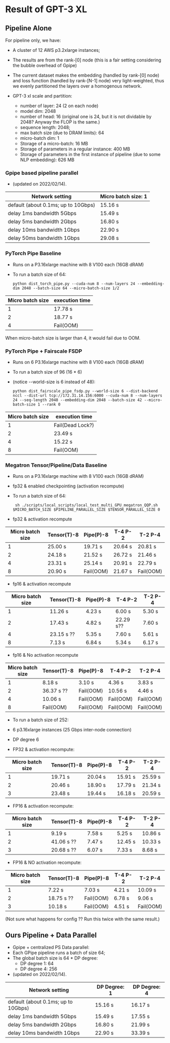 # Result of GPT-3 XL  

## Pipeline Alone

For pipeline only, we have:

- A cluster of 12 AWS p3.2xlarge instances;

- The results are from the rank-[0] node (this is a fair setting considering the bubble overhead of Gpipe)

- The current dataset makes the embedding (handled by rank-[0] node) and loss function (handled by rank-[N-1] node) very light-weighted, thus we evenly partitioned the layers over a homogenous network.
   
- GPT-3 xl scale and partition:

  - number of layer: 24 (2 on each node) 
  - model dim: 2048
  - number of head: 16 (original one is 24, but it is not dividable by 2048? Anyway the FLOP is the same.)
  - sequence length: 2048;
  - max batch size (due to DRAM limits): 64
  - micro-batch dim: 1 
  - Storage of a micro-batch: 16 MB
  - Storage of parameters in a regular instance: 400 MB 
  - Storage of parameters in the first instance of pipeline (due to some NLP embedding): 626 MB
  
### Gpipe based pipeline parallel

- (updated on 2022/02/14).

| Network setting                     | Micro batch size: 1 | 
|-------------------------------------|---------------------|
| default (about 0.1ms; up to 10Gbps) | 15.16 s             |
| delay 1ms  bandwidth 5Gbps          | 15.49 s             | 
| delay 5ms  bandwidth 2Gbps          | 16.80 s             | 
| delay 10ms  bandwidth 1Gbps         | 22.90 s             |
| delay 50ms  bandwidth 1Gbps         | 29.08 s             | 


### PyTorch Pipe Baseline

- Runs on a P3.16xlarge machine with 8 V100 each (16GB dRAM)
- To run a batch size of 64:

      python dist_torch_pipe.py --cuda-num 8 --num-layers 24 --embedding-dim 2048 --batch-size 64 --micro-batch-size 1/2 

| Micro batch size | execution time |
|------------------|----------------|
| 1                | 17.78 s        |
| 2                | 18.77 s        |
| 4                | Fail(OOM)      |

When micro-batch size is larger than 4, it would fail due to OOM. 


### PyTorch Pipe + Fairscale FSDP

- Runs on 6 P3.16xlarge machine with 8 V100 each (16GB dRAM)
- To run a batch size of 96 (16 * 6)
- (notice --world-size is 6 instead of 48):
  
      python dist_fairscale_pipe_fsdp.py --world-size 6 --dist-backend nccl --dist-url tcp://172.31.14.156:6000 --cuda-num 8 --num-layers 24 --seq-length 2048 --embedding-dim 2048 --batch-size 42 --micro-batch-size 1 --rank 0
     
| Micro batch size | execution time   |
|------------------|------------------|
| 1                | Fail(Dead Lock?) |
| 2                | 23.49 s          |
| 4                | 15.22 s          |
| 8                | Fail(OOM)        |


### Megatron Tensor/Pipeline/Data Baseline

- Runs on a P3.16xlarge machine with 8 V100 each (16GB dRAM)
- fp32 & enabled checkpointing (activation recompute)
- To run a batch size of 64:
  
       sh ./scripts/local_scripts/local_test_multi_GPU_megatron_QQP.sh $MICRO_BATCH_SIZE $PIPELINE_PARALLEL_SIZE $TENSOR_PARALLEL_SIZE 0

- fp32 & activation recompute

| Micro batch size | Tensor(T)-8 | Pipe(P)-8  | T-4 P-2    | T-2 P-4    |
|------------------|-------------|------------|------------|------------|
| 1                | 25.00 s     | 19.71 s    | 20.64 s    | 20.81 s    |
| 2                | 24.18 s     | 21.52 s    | 26.72 s    | 21.46 s    |
| 4                | 23.31 s     | 25.14 s    | 20.91 s    | 22.79 s    | 
| 8                | 20.90 s     | Fail(OOM)  | 21.67 s    | Fail(OOM)  |

- fp16 & activation recompute

| Micro batch size | Tensor(T)-8 | Pipe(P)-8 | T-4 P-2   | T-2 P-4 |
|------------------|-------------|-----------|-----------|---------|
| 1                | 11.26 s     | 4.23 s    | 6.00 s    | 5.30 s  |
| 2                | 17.43 s     | 4.82 s    | 22.29 s?? | 7.60 s  |
| 4                | 23.15 s ??  | 5.35 s    | 7.60 s    | 5.61 s  | 
| 8                | 7.13 s      | 6.84 s    | 5.34 s    | 6.17 s  |

- fp16 & No activation recompute

| Micro batch size | Tensor(T)-8 | Pipe(P)-8   | T-4 P-2   | T-2 P-4   |
|------------------|------------|-------------|-----------|-----------|
| 1                | 8.18 s     | 3.10  s     | 4.36 s    | 3.83 s    |
| 2                | 36.37 s ?? | Fail(OOM)   | 10.56 s   | 4.46 s    |
| 4                | 10.06 s    | Fail(OOM)   | Fail(OOM) | Fail(OOM) | 
| 8                | Fail(OOM)  | Fail(OOM)   | Fail(OOM) | Fail(OOM) | 

- To run a batch size of 252:
- 6 p3.16xlarge instances (25 Gbps inter-node connection)
- DP degree 6

- FP32 & activation recompute:

| Micro batch size | Tensor(T)-8 | Pipe(P)-8 | T-4 P-2 | T-2 P-4 |
|------------------|-------------|-----------|---------|---------|
| 1                | 19.71 s     | 20.04 s   | 15.91 s | 25.59 s |
| 2                | 20.46 s     | 18.90 s   | 17.79 s | 21.34 s |
| 3                | 23.48 s     | 19.44 s   | 16.18 s | 20.59 s |

- FP16 & activation recompute:

| Micro batch size | Tensor(T)-8 | Pipe(P)-8 | T-4 P-2 | T-2 P-4 |
|------------------|-------------|-----------|---------|---------|
| 1                | 9.19 s      | 7.58 s    | 5.25 s  | 10.86 s |
| 2                | 41.06 s ??  | 7.47 s    | 12.45 s | 10.33 s |
| 3                | 20.68 s ??  | 6.07 s    | 7.33 s  | 8.68 s  |

- FP16 & NO activation recompute:

| Micro batch size | Tensor(T)-8 | Pipe(P)-8 | T-4 P-2 | T-2 P-4    |
|------------------|-------------|-----------|---------|------------|
| 1                | 7.22 s      | 7.03 s    | 4.21 s  | 10.09 s    |
| 2                | 18.75 s ??  | Fail(OOM) | 6.78 s  | 9.06 s     |
| 3                | 10.18 s     | Fail(OOM) | 4.51 s  | Fail(OOM)  |

(Not sure what happens for config ?? Run this twice with the same result.)


## Ours Pipeline + Data Parallel

- Gpipe + centralized PS Data parallel:
- Each GPipe pipeline runs a batch of size 64;
- The global batch size is 64 * DP degree:
  - DP degree 1: 64
  - DP degree 4: 256
- (updated on 2022/02/14).

| Network setting                     | DP Degree: 1 | DP Degree: 4 | 
|-------------------------------------|--------------|--------------|
| default (about 0.1ms; up to 10Gbps) | 15.16 s      | 16.17 s      |
| delay 1ms  bandwidth 5Gbps          | 15.49 s      | 17.55 s      |
| delay 5ms  bandwidth 2Gbps          | 16.80 s      | 21.99 s      |
| delay 10ms  bandwidth 1Gbps         | 22.90 s      | 33.39 s      |
